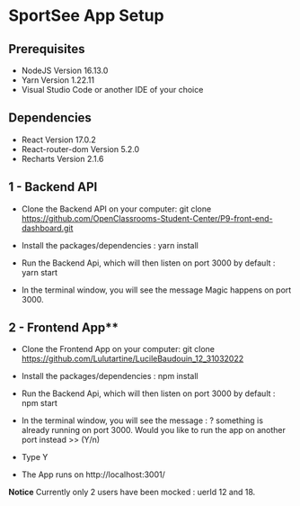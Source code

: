 # SportSee App Setup

## Prerequisites
 - NodeJS Version 16.13.0
 - Yarn Version 1.22.11
 - Visual Studio Code or another IDE of your choice

## Dependencies
 - React Version 17.0.2
 - React-router-dom Version 5.2.0
 - Recharts Version 2.1.6

## 1 - Backend API
 - Clone the Backend API on your computer:
    git clone https://github.com/OpenClassrooms-Student-Center/P9-front-end-dashboard.git

 - Install the packages/dependencies : yarn install

 - Run the Backend Api, which will then listen on port 3000 by default : yarn start

 - In the terminal window, you will see the message Magic happens on port 3000.

## 2 - Frontend App**
 - Clone the Frontend App on your computer:
    git clone https://github.com/Lulutartine/LucileBaudouin_12_31032022 

 - Install the packages/dependencies : npm install

 - Run the Backend Api, which will then listen on port 3000 by default : npm start

 - In the terminal window, you will see the message :
    ? something is already running on port 3000. Would you like to run the app on another port instead >> (Y/n)

 - Type Y

 - The App runs on http://localhost:3001/

**Notice** Currently only 2 users have been mocked : uerId 12 and 18.
